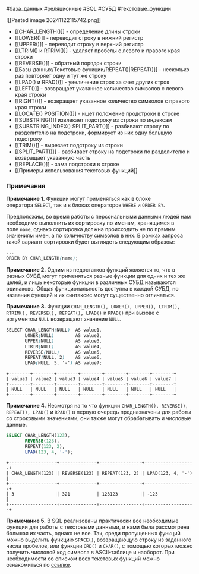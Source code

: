 #база_данных #реляционные #SQL #СУБД #текстовые_функции

![[Pasted image 20241122115742.png]]
- [[CHAR_LENGTH()]] - определение длины строки
- [[LOWER()]] - переводит строку в нижний регистр
- [[UPPER()]] - переводит строку  в верхний регистр
- [[LTRIM() и RTRIM()]] - удаляет пробелы с левого и правого края строки
- [[REVERSE()]] - обратный порядок строки
- [[Базы данных/Текстовые функции/REPEAT()|REPEAT()]] - несколько раз повторяет одну и тут же строку
- [[LPAD() и RPAD()]] - увеличение строк за счет других строк
- [[LEFT()]] - возвращает указанное количество символов с левого края строки
- [[RIGHT()]] - возвращает указанное количество символов с правого края строки
- [[LOCATE() POSITION()]] - ищет положение продстроки в строке
- [[SUBSTRING()]] извлекает подстроку из строки по индексам
- [[SUBSTRING_INDEX() SPLIT_PART()]] - разбивают строку по разделителю на подстроки, формирует из них одну большую подстроку
- [[TRIM()]] - вырезает подстроку из строки
- [[SPLIT_PART()]] - разбивает строку на подстроки по разделителю и возвращает указанную часть
- [[REPLACE()]] - зама подстроки в строке
- [[Примеры использования текстовых функций]]
### Примечания
**Примечание 1.** Функции могут применяться как в блоке оператора `SELECT`, так и в блоках операторов `WHERE` и `ORDER BY`.

Предположим, во время работы с персональными данными людей нам необходимо выполнить их сортировку по именам, хранящимся в поле `name`, однако сортировка должна происходить не по прямым значениям имен, а по количеству символов в них. В рамках запроса такой вариант сортировки будет выглядеть следующим образом:
```css
...
ORDER BY CHAR_LENGTH(name);
```

**Примечание 2.** Одним из недостатков функций является то, что в разных СУБД могут применяться разные функции для одних и тех же целей, и лишь некоторые функции в различных СУБД называются одинаково. Общая функциональность доступна в каждой СУБД, но названия функций и их синтаксис могут существенно отличаться. 

**Примечание 3.** Функции `CHAR_LENGTH(), LOWER(), UPPER(), LTRIM(), RTRIM(), REVERSE(), REPEAT(), LPAD()` и `RPAD()` при вызове с аргументом `NULL` возвращают значение `NULL`.
```scss
SELECT CHAR_LENGTH(NULL)  AS value1,
       LOWER(NULL)        AS value2,
       UPPER(NULL)        AS value3,
       LTRIM(NULL)        AS value4,
       REVERSE(NULL)      AS value5,
       REPEAT(NULL, 2)    AS value6,
       LPAD(NULL, 5, '-') AS value7;
```
```
+--------+--------+--------+--------+--------+--------+--------+
| value1 | value2 | value3 | value4 | value5 | value6 | value7 |
+--------+--------+--------+--------+--------+--------+--------+
| NULL   | NULL   | NULL   | NULL   | NULL   | NULL   | NULL   |
+--------+--------+--------+--------+--------+--------+--------+
```

**Примечание 4.** Несмотря на то что функции `CHAR_LENGTH(), REVERSE(), REPEAT(), LPAD()` и `RPAD()` в первую очередь предназначены для работы со строковыми значениями, они также могут обрабатывать и числовые данные.
```sql
SELECT CHAR_LENGTH(123),
       REVERSE(123),
       REPEAT(123, 2),
       LPAD(123, 4, '-');
```
```
+------------------+--------------+----------------+-------------------+
| CHAR_LENGTH(123) | REVERSE(123) | REPEAT(123, 2) | LPAD(123, 4, '-') |
+------------------+--------------+----------------+-------------------+
| 3                | 321          | 123123         | -123              |
+------------------+--------------+----------------+-------------------+
```

**Примечание 5.** В SQL реализованы практически все необходимые функции для работы с текстовыми данными, и нами была рассмотрена большая их часть, однако не все. Так, среди пропущенных функций можно выделить функцию `SPACE()`, возвращающую строку из заданного числа пробелов, или функции `ORD()` и `CHAR()`, с помощью которых можно получить числовой код символа в ASCII-таблице и наоборот. При необходимости со списком всех текстовых функций можно ознакомиться по [ссылке](https://docs-python.ru/packages/klient-bd-mysql/funktsii-raboty-strokami-bd-mysql/).